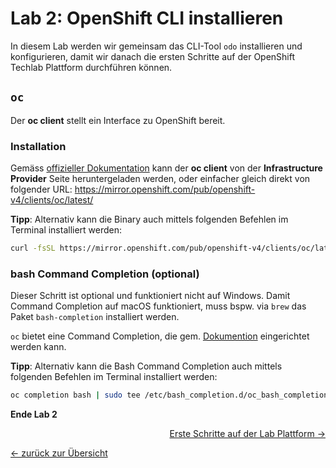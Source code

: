# Lab 2: OpenShift CLI installieren

In diesem Lab werden wir gemeinsam das CLI-Tool `odo` installieren und konfigurieren, damit wir danach die ersten Schritte auf der OpenShift Techlab Plattform durchführen können.

## `oc`

Der __oc client__ stellt ein Interface zu OpenShift bereit.

### Installation

Gemäss [offizieller Dokumentation](https://docs.openshift.com/container-platform/latest/cli_reference/openshift_cli/getting-started-cli.html#cli-installing-cli_cli-developer-commands) kann der __oc client__ von der __Infrastructure Provider__ Seite heruntergeladen werden, oder einfacher gleich direkt von folgender URL: <https://mirror.openshift.com/pub/openshift-v4/clients/oc/latest/>

__Tipp__:
Alternativ kann die Binary auch mittels folgenden Befehlen im Terminal installiert werden:

```bash
curl -fsSL https://mirror.openshift.com/pub/openshift-v4/clients/oc/latest/linux/oc.tar.gz | sudo tar xfz - -C /usr/bin
```

### bash Command Completion (optional)

Dieser Schritt ist optional und funktioniert nicht auf Windows. Damit Command Completion auf macOS funktioniert, muss bspw. via `brew` das Paket `bash-completion` installiert werden.

`oc` bietet eine Command Completion, die gem. [Dokumention](https://docs.openshift.com/container-platform/latest/cli_reference/openshift_cli/configuring-cli.html#cli-enabling-tab-completion_cli-configuring-cli) eingerichtet werden kann.

__Tipp__:
Alternativ kann die Bash Command Completion auch mittels folgenden Befehlen im Terminal installiert werden:

```bash
oc completion bash | sudo tee /etc/bash_completion.d/oc_bash_completion
```

__Ende Lab 2__

<p width="100px" align="right"><a href="03_first_steps.md">Erste Schritte auf der Lab Plattform →</a></p>

[← zurück zur Übersicht](../README.md)
